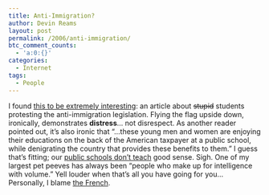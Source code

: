 ```yaml
---
title: Anti-Immigration?
author: Devin Reams
layout: post
permalink: /2006/anti-immigration/
btc_comment_counts:
  - 'a:0:{}'
categories:
  - Internet
tags:
  - People
---
```

I found [this to be extremely interesting][1]: an article about <strike>stupid</strike> students protesting the anti-immigration legislation. Flying the flag upside down, ironically, demonstrates **distress**&#8230; not disrespect. As another reader pointed out, it&#8217;s also ironic that &#8220;&#8230;these young men and women are enjoying their educations on the back of the American taxpayer at a public school, while denigrating the country that provides these benefits to them.&#8221; I guess that&#8217;s fitting; our [public schools don&#8217;t teach][2] good sense. Sigh. One of my largest pet peeves has always been &#8220;people who make up for intelligence with volume.&#8221; Yell louder when that&#8217;s all you have going for you&#8230; Personally, I blame [the French][3].

 [1]: http://michellemalkin.com/archives/004869.htm
 [2]: http://devinreams.com/2006/03/26/education-sucks/
 [3]: http://devinreams.com/2006/03/28/french-strikes/